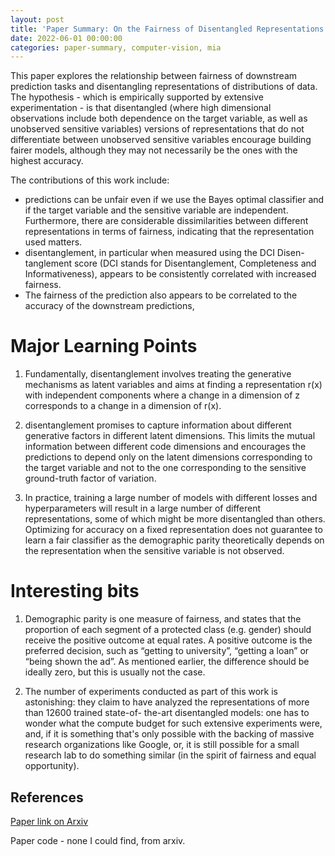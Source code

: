 ```yaml
---
layout: post
title: 'Paper Summary: On the Fairness of Disentangled Representations'
date: 2022-06-01 00:00:00
categories: paper-summary, computer-vision, mia
---
```


This paper explores the relationship between fairness of downstream prediction tasks and disentangling representations of distributions of data. The hypothesis - which is empirically supported by extensive experimentation - is that disentangled (where high dimensional observations include both dependence on the target variable, as well as unobserved sensitive variables) versions of representations that do not differentiate between unobserved sensitive variables encourage building fairer models, although they may not necessarily be the ones with the highest accuracy.

The contributions of this work include:

-  predictions can be unfair even if we use the Bayes optimal classifier and if the target variable and the sensitive variable are independent. Furthermore, there are considerable dissimilarities between different representations in terms of fairness, indicating that the representation used matters.
- disentanglement, in particular when measured using the DCI Disen- tanglement score (DCI stands for Disentanglement, Completeness and Informativeness), appears to be consistently correlated with increased fairness.
- The fairness of the prediction also appears to be correlated to the accuracy of the downstream predictions, 

Major Learning Points
======

1. Fundamentally, disentanglement involves treating the generative mechanisms as latent variables and aims at finding a representation r(x) with independent components where a change in a dimension of z corresponds to a change in a dimension of r(x).

2. disentanglement promises to capture information about different generative factors in different latent dimensions. This limits the mutual information between different code dimensions and encourages the predictions to depend only on the latent dimensions corresponding to the target variable and not to the one corresponding to the sensitive ground-truth factor of variation.

3. In practice, training a large number of models with different losses and hyperparameters will result in a large number of different representations, some of which might be more disentangled than others. Optimizing for accuracy on a fixed representation does not guarantee to learn a fair classifier as the demographic parity theoretically depends on the representation when the sensitive variable is not observed.


Interesting bits
======

1. Demographic parity is one measure of fairness, and states that the proportion of each segment of a protected class (e.g. gender) should receive the positive outcome at equal rates. A positive outcome is the preferred decision, such as “getting to university”, “getting a loan” or “being shown the ad”. As mentioned earlier, the difference should be ideally zero, but this is usually not the case.

2. The number of experiments conducted as part of this work is astonishing: they claim to have analyzed the representations of more than 12600 trained state-of- the-art disentangled models: one has to wonder what the compute budget for such extensive experiments were, and, if it is something that's only possible with the backing of massive research organizations like Google, or, it is still possible for a small research lab to do something similar (in the spirit of fairness and equal opportunity).


References
------

[Paper link on Arxiv](https://arxiv.org/abs/1905.13662)

Paper code - none I could find, from arxiv.
